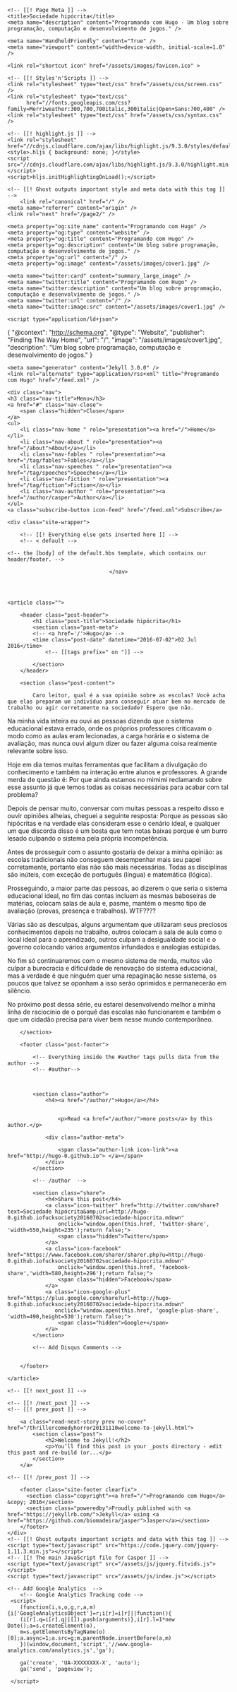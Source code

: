 <!DOCTYPE html>
<html>
<head>
    <!-- [[! Document Settings ]] -->
    <meta charset="utf-8" />
    <meta http-equiv="X-UA-Compatible" content="IE=edge" />

    <!-- [[! Page Meta ]] -->
    <title>Sociedade hipócrita</title>
    <meta name="description" content="Programando com Hugo - Um blog sobre programação, computação e desenvolvimento de jogos." />

    <meta name="HandheldFriendly" content="True" />
    <meta name="viewport" content="width=device-width, initial-scale=1.0" />

    <link rel="shortcut icon" href="/assets/images/favicon.ico" >

    <!-- [[! Styles'n'Scripts ]] -->
    <link rel="stylesheet" type="text/css" href="/assets/css/screen.css" />
    <link rel="stylesheet" type="text/css"
          href="//fonts.googleapis.com/css?family=Merriweather:300,700,700italic,300italic|Open+Sans:700,400" />
    <link rel="stylesheet" type="text/css" href="/assets/css/syntax.css" />

    <!-- [[! highlight.js ]] -->
    <link rel="stylesheet" href="//cdnjs.cloudflare.com/ajax/libs/highlight.js/9.3.0/styles/default.min.css">
    <style>.hljs { background: none; }</style>
    <script src="//cdnjs.cloudflare.com/ajax/libs/highlight.js/9.3.0/highlight.min.js"></script>
    <script>hljs.initHighlightingOnLoad();</script>

    <!-- [[! Ghost outputs important style and meta data with this tag ]] -->
        <link rel="canonical" href="/" />
    <meta name="referrer" content="origin" />
    <link rel="next" href="/page2/" />

    <meta property="og:site_name" content="Programando com Hugo" />
    <meta property="og:type" content="website" />
    <meta property="og:title" content="Programando com Hugo" />
    <meta property="og:description" content="Um blog sobre programação, computação e desenvolvimento de jogos." />
    <meta property="og:url" content="/" />
    <meta property="og:image" content="/assets/images/cover1.jpg" />

    <meta name="twitter:card" content="summary_large_image" />
    <meta name="twitter:title" content="Programando com Hugo" />
    <meta name="twitter:description" content="Um blog sobre programação, computação e desenvolvimento de jogos." />
    <meta name="twitter:url" content="/" />
    <meta name="twitter:image:src" content="/assets/images/cover1.jpg" />

    <script type="application/ld+json">
{
    "@context": "http://schema.org",
    "@type": "Website",
    "publisher": "Finding The Way Home",
    "url": "/",
    "image": "/assets/images/cover1.jpg",
    "description": "Um blog sobre programação, computação e desenvolvimento de jogos."
}
    </script>

    <meta name="generator" content="Jekyll 3.0.0" />
    <link rel="alternate" type="application/rss+xml" title="Programando com Hugo" href="/feed.xml" />


</head>
<body class="home-template nav-closed">

    <div class="nav">
    <h3 class="nav-title">Menu</h3>
    <a href="#" class="nav-close">
        <span class="hidden">Close</span>
    </a>
    <ul>
        <li class="nav-home " role="presentation"><a href="/">Home</a></li>
        <li class="nav-about " role="presentation"><a href="/about">About</a></li>
        <li class="nav-fables " role="presentation"><a href="/tag/fables">Fables</a></li>
        <li class="nav-speeches " role="presentation"><a href="/tag/speeches">Speeches</a></li>
        <li class="nav-fiction " role="presentation"><a href="/tag/fiction">Fiction</a></li>
        <li class="nav-author " role="presentation"><a href="/author/casper">Author</a></li>
    </ul>
    <a class="subscribe-button icon-feed" href="/feed.xml">Subscribe</a>
</div>
<span class="nav-cover"></span>


    <div class="site-wrapper">

        <!-- [[! Everything else gets inserted here ]] -->
        <!-- < default -->

<!-- The comment above "< default" means - insert everything in this file into -->
    <!-- the [body] of the default.hbs template, which contains our header/footer. -->

<!-- Everything inside the #post tags pulls data from the post -->
<!-- #post -->

<header class="main-header post-head no-cover">
    <nav class="main-nav  clearfix">
        
        
    </nav>
</header>

<main class="content" role="main">

    <article class="">

        <header class="post-header">
            <h1 class="post-title">Sociedade hipócrita</h1>
            <section class="post-meta">
            <!-- <a href='/'>Hugo</a> -->
            <time class="post-date" datetime="2016-07-02">02 Jul 2016</time>
                <!-- [[tags prefix=" on "]] -->
                
            </section>
        </header>

        <section class="post-content">
            
            Caro leitor, qual é a sua opinião sobre as escolas? Você acha que elas preparam um indivíduo para conseguir atuar bem no mercado de trabalho ou agir corretamente na sociedade? Espero que não.

Na minha vida inteira eu ouvi as pessoas dizendo que o sistema educacional estava errado, onde os próprios professores criticavam o modo como as aulas eram lecionadas, a carga horária e o sistema de avaliação, mas nunca ouvi algum dizer ou fazer alguma coisa realmente relevante sobre isso.

Hoje em dia temos muitas ferramentas que facilitam a divulgação do conhecimento e também na interação entre alunos e professores. A grande merda de questão é: Por que ainda estamos no mimimi reclamando sobre esse assunto já que temos todas as coisas necessárias para acabar com tal problema?

Depois de pensar muito, conversar com muitas pessoas a respeito disso e ouvir opiniões alheias, cheguei a seguinte resposta: Porque as pessoas são hipócritas e na verdade elas consideram esse o cenário ideal, e qualquer um que discorda disso é um bosta que tem notas baixas porque é um burro lesado culpando o sistema pela própria incompetência.

Antes de prosseguir com o assunto gostaria de deixar a minha opinião: as escolas tradicionais não conseguem desempenhar mais seu papel corretamente, portanto elas não são mais necessárias. Todas as disciplinas são inúteis, com exceção de português (língua) e matemática (lógica).

Prosseguindo, a maior parte das pessoas, ao dizerem o que seria o sistema educacional ideal, no fim das contas incluem as mesmas baboseiras de matérias, colocam salas de aula e, pasme, mantém o mesmo tipo de avaliação (provas, presença e trabalhos). WTF????

Várias são as desculpas, alguns argumentam que utilizaram seus preciosos conhecimentos depois no trabalho, outros colocam a sala de aula como o local ideal para o aprendizado, outros culpam a desigualdade social e o governo colocando vários argumentos infundados e analogias estúpidas.

No fim só continuaremos com o mesmo sistema de merda, muitos vão culpar a burocracia e dificuldade de renovação do sistema educacional, mas a verdade é que ninguém quer uma repaginação nesse sistema, os poucos que talvez se oponham a isso serão oprimidos e permanecerão em silêncio.

No próximo post dessa série, eu estarei desenvolvendo melhor a minha linha de raciocínio de o porquê das escolas não funcionarem e também o que um cidadão precisa para viver bem nesse mundo contemporâneo.

        </section>

        <footer class="post-footer">

            <!-- Everything inside the #author tags pulls data from the author -->
            <!-- #author-->

            

            <section class="author">
                <h4><a href="/author/">Hugo</a></h4>
                
                
                    <p>Read <a href="/author/">more posts</a> by this author.</p>
                
                <div class="author-meta">
                     
                    <span class="author-link icon-link"><a href="http://hugo-0.github.io"> </a></span> 
                </div>
            </section>

            <!-- /author  -->

            <section class="share">
                <h4>Share this post</h4>
                <a class="icon-twitter" href="http://twitter.com/share?text=Sociedade hipócrita&amp;url=http://hugo-0.github.iofucksociety20160702sociedade-hipocrita.mdown"
                    onclick="window.open(this.href, 'twitter-share', 'width=550,height=235');return false;">
                    <span class="hidden">Twitter</span>
                </a>
                <a class="icon-facebook" href="https://www.facebook.com/sharer/sharer.php?u=http://hugo-0.github.iofucksociety20160702sociedade-hipocrita.mdown"
                    onclick="window.open(this.href, 'facebook-share','width=580,height=296');return false;">
                    <span class="hidden">Facebook</span>
                </a>
                <a class="icon-google-plus" href="https://plus.google.com/share?url=http://hugo-0.github.iofucksociety20160702sociedade-hipocrita.mdown"
                   onclick="window.open(this.href, 'google-plus-share', 'width=490,height=530');return false;">
                    <span class="hidden">Google+</span>
                </a>
            </section>
            
            <!-- Add Disqus Comments -->
            
            
        </footer>

    </article>

</main>

<aside class="read-next">

    <!-- [[! next_post ]] -->
    
    <!-- [[! /next_post ]] -->
    <!-- [[! prev_post ]] -->
    
        <a class="read-next-story prev no-cover" href="/thrillercomedyhorror20131110welcome-to-jekyll.html">
            <section class="post">
                <h2>Welcome to Jekyll!</h2>
                <p>You’ll find this post in your _posts directory - edit this post and re-build (or...</p>
            </section>
        </a>
    
    <!-- [[! /prev_post ]] -->
</aside>

<!-- /post -->


        <footer class="site-footer clearfix">
          <section class="copyright"><a href="/">Programando com Hugo</a> &copy; 2016</section>
          <section class="poweredby">Proudly published with <a href="https://jekyllrb.com/">Jekyll</a> using <a href="https://github.com/biomadeira/jasper">Jasper</a></section>
        </footer>
    </div>
    <!-- [[! Ghost outputs important scripts and data with this tag ]] -->
    <script type="text/javascript" src="https://code.jquery.com/jquery-1.11.3.min.js"></script>
    <!-- [[! The main JavaScript file for Casper ]] -->
    <script type="text/javascript" src="/assets/js/jquery.fitvids.js"></script>
    <script type="text/javascript" src="/assets/js/index.js"></script>

    <!-- Add Google Analytics  -->
        <!-- Google Analytics Tracking code -->
     <script>
	    (function(i,s,o,g,r,a,m){i['GoogleAnalyticsObject']=r;i[r]=i[r]||function(){
	    (i[r].q=i[r].q||[]).push(arguments)},i[r].l=1*new Date();a=s.createElement(o),
	    m=s.getElementsByTagName(o)[0];a.async=1;a.src=g;m.parentNode.insertBefore(a,m)
	    })(window,document,'script','//www.google-analytics.com/analytics.js','ga');

	    ga('create', 'UA-XXXXXXXX-X', 'auto');
	    ga('send', 'pageview');

     </script>   
</body>
</html>
